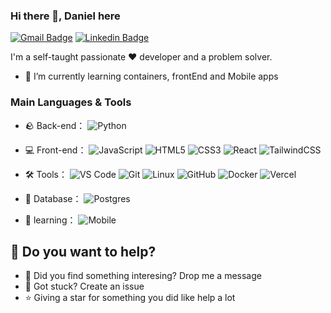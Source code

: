 ### Hi there 👋, Daniel here

[![Gmail Badge](https://img.shields.io/badge/-dnllira1@gmail.com-c14438?style=flat&logo=Gmail&logoColor=white)](mailto:dnllira1@gmail.com "Connect via Email")
[![Linkedin Badge](https://img.shields.io/badge/-Daniel%20Lira-0072b1?style=flat&logo=Linkedin&logoColor=white)](https://www.linkedin.com/in/dnllira/)



I'm a self-taught passionate ❤️ developer and a problem solver.

- 🌱 I’m currently learning containers, frontEnd and Mobile apps

### Main Languages & Tools
- 🪨 Back-end： 
 ![Python](https://img.shields.io/badge/-Python-yellow?style=flat-circle&logo=Python)

- 💻 Front-end： 
 ![JavaScript](https://img.shields.io/badge/-JavaScript-yellow?style=flat-circle&logo=javascript)
 ![HTML5](https://img.shields.io/badge/-HTML5-yellow?style=flat-circle&logo=html5) 
 ![CSS3](https://img.shields.io/badge/-CSS3-yellow?style=flat-circle&logo=css3)
 ![React](https://img.shields.io/badge/react-%2320232a.svg?style=for-the-badge&logo=react&logoColor=%2361DAFB)
 ![TailwindCSS](https://img.shields.io/badge/tailwindcss-%2338B2AC.svg?style=for-the-badge&logo=tailwind-css&logoColor=white)

- 🛠️ Tools：
  ![VS Code](https://img.shields.io/badge/vscode-gray.svg?logo=visualstudiocode)
  ![Git](https://img.shields.io/badge/Git-yellow?style=flat-circle&logo=git)
  ![Linux](https://img.shields.io/badge/Linux-gray?style=flat-circle&logo=Linux)
  ![GitHub](https://img.shields.io/badge/GitHub-black?style=flat-circle&logo=GitHub)
  ![Docker](https://img.shields.io/badge/-Docker-blue?style=flat-circle&logo=Docker)
  ![Vercel](https://img.shields.io/badge/vercel-%23000000.svg?style=for-the-badge&logo=vercel&logoColor=white)

- 🎲 Database：
 ![Postgres](https://img.shields.io/badge/PostgreSQL-c5c5c5?style=flat-circle&logo=PostgreSQL)

- 🌱 learning：
 ![Mobile](https://img.shields.io/badge/-mobile-green?style=flat-circle&logo=android)

## 🤔 Do you want to help?

- 💬 Did you find something interesing? Drop me a message
- 🐞 Got stuck? Create an issue
- ⭐ Giving a star for something you did like help a lot
